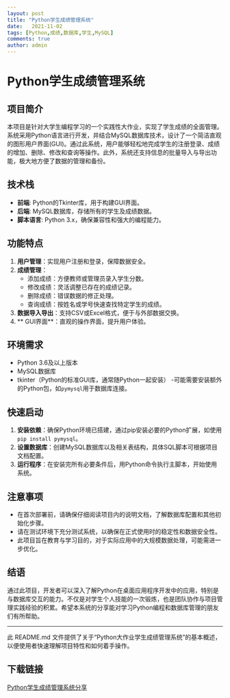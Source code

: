 ```yaml
---
layout: post
title: "Python学生成绩管理系统"
date:   2021-11-02
tags: [Python,成绩,数据库,学生,MySQL]
comments: true
author: admin
---
```

# Python学生成绩管理系统

## 项目简介

本项目是针对大学生编程学习的一个实践性大作业，实现了学生成绩的全面管理。系统采用Python语言进行开发，并结合MySQL数据库技术，设计了一个简洁直观的图形用户界面(GUI)。通过此系统，用户能够轻松地完成学生的注册登录、成绩的增加、删除、修改和查询等操作。此外，系统还支持信息的批量导入与导出功能，极大地方便了数据的管理和备份。

## 技术栈

- **前端**: Python的Tkinter库，用于构建GUI界面。
- **后端**: MySQL数据库，存储所有的学生及成绩数据。
- **脚本语言**: Python 3.x，确保兼容性和强大的编程能力。

## 功能特点

1. **用户管理**：实现用户注册和登录，保障数据安全。
2. **成绩管理**：
   - 添加成绩：方便教师或管理员录入学生分数。
   - 修改成绩：灵活调整已存在的成绩记录。
   - 删除成绩：错误数据的修正处理。
   - 查询成绩：按姓名或学号快速查找特定学生的成绩。
3. **数据导入导出**：支持CSV或Excel格式，便于与外部数据交换。
4. ** GUI界面**：直观的操作界面，提升用户体验。

## 环境需求

- Python 3.6及以上版本
- MySQL数据库
- tkinter（Python的标准GUI库，通常随Python一起安装）
-可能需要安装额外的Python包，如`pymysql`用于数据库连接。

## 快速启动

1. **安装依赖**：确保Python环境已搭建，通过pip安装必要的Python扩展，如使用`pip install pymysql`。
2. **设置数据库**：创建MySQL数据库以及相关表结构，具体SQL脚本可根据项目文档配置。
3. **运行程序**：在安装完所有必要条件后，用Python命令执行主脚本，开始使用系统。

## 注意事项

- 在首次部署前，请确保仔细阅读项目内的说明文档，了解数据库配置和其他初始化步骤。
- 请在测试环境下充分测试系统，以确保在正式使用时的稳定性和数据安全性。
- 此项目旨在教育与学习目的，对于实际应用中的大规模数据处理，可能需进一步优化。

## 结语

通过此项目，开发者可以深入了解Python在桌面应用程序开发中的应用，特别是与数据库交互的能力。不仅是对学生个人技能的一次锻炼，也是团队协作与项目管理实践经验的积累。希望本系统的分享能对学习Python编程和数据库管理的朋友们有所帮助。

---

此 README.md 文件提供了关于“Python大作业学生成绩管理系统”的基本概述，以便使用者快速理解项目特性和如何着手操作。

## 下载链接

[Python学生成绩管理系统分享](https://pan.quark.cn/s/dea7ff7ed426)